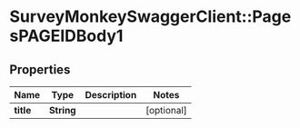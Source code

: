 # SurveyMonkeySwaggerClient::PagesPAGEIDBody1

## Properties
Name | Type | Description | Notes
------------ | ------------- | ------------- | -------------
**title** | **String** |  | [optional] 

